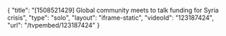 {
    "title": "[1508521429] Global community meets to talk funding for Syria crisis",
    "type": "solo",
    "layout": "iframe-static",
    "videoId": "123187424",
    "url": "\/tvpembed\/123187424"
}